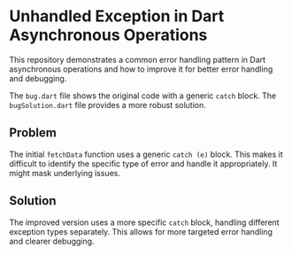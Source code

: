 # Unhandled Exception in Dart Asynchronous Operations

This repository demonstrates a common error handling pattern in Dart asynchronous operations and how to improve it for better error handling and debugging.

The `bug.dart` file shows the original code with a generic `catch` block. The `bugSolution.dart` file provides a more robust solution.

## Problem
The initial `fetchData` function uses a generic `catch (e)` block. This makes it difficult to identify the specific type of error and handle it appropriately.  It might mask underlying issues.

## Solution
The improved version uses a more specific `catch` block, handling different exception types separately.  This allows for more targeted error handling and clearer debugging.
